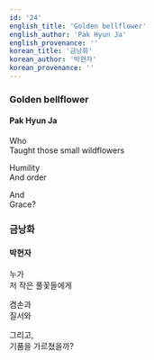 ```yaml
---
id: '24'
english_title: 'Golden bellflower'
english_author: 'Pak Hyun Ja'
english_provenance: ''
korean_title: '금낭화'
korean_author: '박현자'
korean_provenance: ''
---
```


### Golden bellflower

#### Pak Hyun Ja

Who\
Taught those small wildflowers

Humility\
And order

And\
Grace?

### 금낭화

#### 박현자

누가\
저 작은 풀꽃들에게

겸손과\
질서와

그리고,\
기품을 가르쳤을까?
